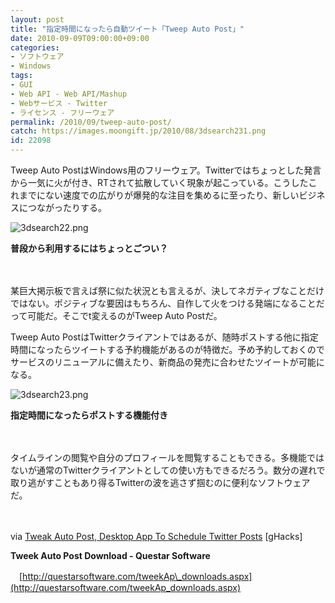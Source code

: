```yaml
---
layout: post
title: "指定時間になったら自動ツイート「Tweep Auto Post」"
date: 2010-09-09T09:00:00+09:00
categories:
- ソフトウェア
- Windows
tags: 
- GUI
- Web API - Web API/Mashup
- Webサービス - Twitter
- ライセンス - フリーウェア
permalink: /2010/09/tweep-auto-post/
catch: https://images.moongift.jp/2010/08/3dsearch231.png
id: 22098
---
```

Tweep Auto PostはWindows用のフリーウェア。Twitterではちょっとした発言から一気に火が付き、RTされて拡散していく現象が起こっている。こうしたこれまでにない速度での広がりが爆発的な注目を集めるに至ったり、新しいビジネスにつながったりする。

  

![3dsearch22.png](https://images.moongift.jp/2010/08/3dsearch221.png)  
  
**普段から利用するにはちょっとごつい？**

  

　

  

某巨大掲示板で言えば祭に似た状況とも言えるが、決してネガティブなことだけではない。ポジティブな要因はもちろん、自作して火をつける発端になることだって可能だ。そこでt変えるのがTweep Auto Postだ。

  
<!--more-->

Tweep Auto PostはTwitterクライアントではあるが、随時ポストする他に指定時間になったらツイートする予約機能があるのが特徴だ。予め予約しておくのでサービスのリニューアルに備えたり、新商品の発売に合わせたツイートが可能になる。

  

![3dsearch23.png](https://images.moongift.jp/2010/08/3dsearch231.png)  
  
**指定時間になったらポストする機能付き**

  

　

  

タイムラインの閲覧や自分のプロフィールを閲覧することもできる。多機能ではないが通常のTwitterクライアントとしての使い方もできるだろう。数分の遅れで取り逃がすこともあり得るTwitterの波を逃さず掴むのに便利なソフトウェアだ。

  

　

  

via [Tweak Auto Post, Desktop App To Schedule Twitter Posts](http://www.ghacks.net/2010/08/17/tweak-auto-post-desktop-app-to-schedule-twitter-posts/) [gHacks]

  

**Tweek Auto Post Download - Questar Software**  
  
　[http://questarsoftware.com/tweekAp\_downloads.aspx](http://questarsoftware.com/tweekAp_downloads.aspx)

  
